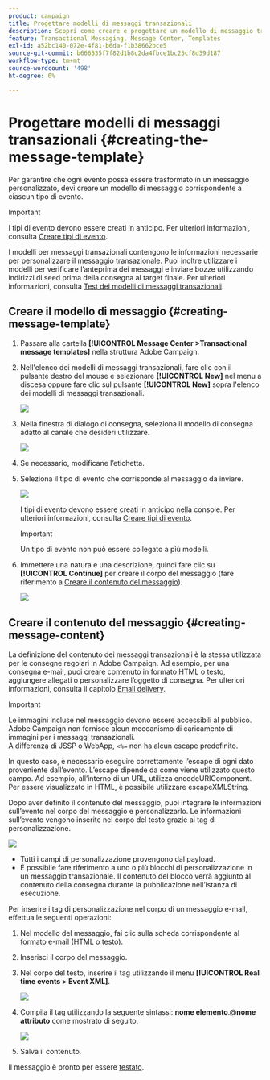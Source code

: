 ```yaml
---
product: campaign
title: Progettare modelli di messaggi transazionali
description: Scopri come creare e progettare un modello di messaggio transazionale in Adobe Campaign Classic
feature: Transactional Messaging, Message Center, Templates
exl-id: a52bc140-072e-4f81-b6da-f1b38662bce5
source-git-commit: b666535f7f82d1b8c2da4fbce1bc25cf8d39d187
workflow-type: tm+mt
source-wordcount: '498'
ht-degree: 0%

---
```


# Progettare modelli di messaggi transazionali {#creating-the-message-template}



Per garantire che ogni evento possa essere trasformato in un messaggio personalizzato, devi creare un modello di messaggio corrispondente a ciascun tipo di evento.

>[!IMPORTANT]
>
>I tipi di evento devono essere creati in anticipo. Per ulteriori informazioni, consulta [Creare tipi di evento](../../message-center/using/creating-event-types.md).

I modelli per messaggi transazionali contengono le informazioni necessarie per personalizzare il messaggio transazionale. Puoi inoltre utilizzare i modelli per verificare l’anteprima dei messaggi e inviare bozze utilizzando indirizzi di seed prima della consegna al target finale. Per ulteriori informazioni, consulta [Test dei modelli di messaggi transazionali](../../message-center/using/testing-message-templates.md).

## Creare il modello di messaggio {#creating-message-template}

1. Passare alla cartella **[!UICONTROL Message Center >Transactional message templates]** nella struttura Adobe Campaign.

1. Nell&#39;elenco dei modelli di messaggi transazionali, fare clic con il pulsante destro del mouse e selezionare **[!UICONTROL New]** nel menu a discesa oppure fare clic sul pulsante **[!UICONTROL New]** sopra l&#39;elenco dei modelli di messaggi transazionali.

   ![](assets/messagecenter_create_model_001.png)

1. Nella finestra di dialogo di consegna, seleziona il modello di consegna adatto al canale che desideri utilizzare.

   ![](assets/messagecenter_create_model_002.png)

1. Se necessario, modificane l’etichetta.

1. Seleziona il tipo di evento che corrisponde al messaggio da inviare.

   ![](assets/messagecenter_create_model_003.png)

   I tipi di evento devono essere creati in anticipo nella console. Per ulteriori informazioni, consulta [Creare tipi di evento](../../message-center/using/creating-event-types.md).

   >[!IMPORTANT]
   >
   >Un tipo di evento non può essere collegato a più modelli.

1. Immettere una natura e una descrizione, quindi fare clic su **[!UICONTROL Continue]** per creare il corpo del messaggio (fare riferimento a [Creare il contenuto del messaggio](#creating-message-content)).

   ![](assets/messagecenter_create_model_004.png)

## Creare il contenuto del messaggio {#creating-message-content}

La definizione del contenuto dei messaggi transazionali è la stessa utilizzata per le consegne regolari in Adobe Campaign. Ad esempio, per una consegna e-mail, puoi creare contenuto in formato HTML o testo, aggiungere allegati o personalizzare l’oggetto di consegna. Per ulteriori informazioni, consulta il capitolo [Email delivery](../../delivery/using/about-email-channel.md).

>[!IMPORTANT]
>
>Le immagini incluse nel messaggio devono essere accessibili al pubblico. Adobe Campaign non fornisce alcun meccanismo di caricamento di immagini per i messaggi transazionali.\
>A differenza di JSSP o WebApp, `<%=` non ha alcun escape predefinito.
>
>In questo caso, è necessario eseguire correttamente l’escape di ogni dato proveniente dall’evento. L’escape dipende da come viene utilizzato questo campo. Ad esempio, all’interno di un URL, utilizza encodeURIComponent. Per essere visualizzato in HTML, è possibile utilizzare escapeXMLString.

Dopo aver definito il contenuto del messaggio, puoi integrare le informazioni sull’evento nel corpo del messaggio e personalizzarlo. Le informazioni sull’evento vengono inserite nel corpo del testo grazie ai tag di personalizzazione.

![](assets/messagecenter_create_content_001.png)

* Tutti i campi di personalizzazione provengono dal payload.
* È possibile fare riferimento a uno o più blocchi di personalizzazione in un messaggio transazionale. Il contenuto del blocco verrà aggiunto al contenuto della consegna durante la pubblicazione nell’istanza di esecuzione.

Per inserire i tag di personalizzazione nel corpo di un messaggio e-mail, effettua le seguenti operazioni:

1. Nel modello del messaggio, fai clic sulla scheda corrispondente al formato e-mail (HTML o testo).

1. Inserisci il corpo del messaggio.

1. Nel corpo del testo, inserire il tag utilizzando il menu **[!UICONTROL Real time events > Event XML]**.

   ![](assets/messagecenter_create_custo_002.png)

1. Compila il tag utilizzando la seguente sintassi: **nome elemento**.@**nome attributo** come mostrato di seguito.

   ![](assets/messagecenter_create_custo_003.png)

1. Salva il contenuto.

Il messaggio è pronto per essere [testato](../../message-center/using/testing-message-templates.md).
